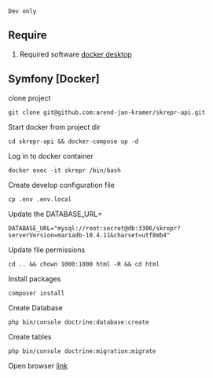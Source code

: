 ``Dev only``

## Require
1. Required software [docker desktop](https://www.docker.com/products/docker-desktop)

## Symfony [Docker]
clone project
```
git clone git@github.com:arend-jan-kramer/skrepr-api.git
```
Start docker from project dir
```
cd skrepr-api && docker-compose up -d
```
Log in to docker container
```
docker exec -it skrepr /bin/bash
```
Create develop configuration file
```
cp .env .env.local
```

Update the DATABASE_URL=
```
DATABASE_URL="mysql://root:secret@db:3306/skrepr?serverVersion=mariadb-10.4.11&charset=utf8mb4"
```

Update file permissions
```
cd .. && chown 1000:1000 html -R && cd html
```

Install packages
```
composer install
```
Create Database
```
php bin/console doctrine:database:create
```
Create tables
```
php bin/console doctrine:migration:migrate
```
Open browser [link](http://localhost:9000)